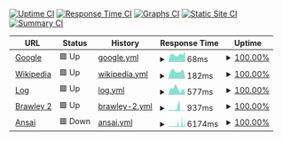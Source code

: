 [![Uptime CI](https://github.com/milobeng/upptime/workflows/Uptime%20CI/badge.svg)](https://github.com/milobeng/upptime/actions?query=workflow%3A%22Uptime+CI%22)
[![Response Time CI](https://github.com/milobeng/upptime/workflows/Response%20Time%20CI/badge.svg)](https://github.com/milobeng/upptime/actions?query=workflow%3A%22Response+Time+CI%22)
[![Graphs CI](https://github.com/milobeng/upptime/workflows/Graphs%20CI/badge.svg)](https://github.com/milobeng/upptime/actions?query=workflow%3A%22Graphs+CI%22)
[![Static Site CI](https://github.com/milobeng/upptime/workflows/Static%20Site%20CI/badge.svg)](https://github.com/milobeng/upptime/actions?query=workflow%3A%22Static+Site+CI%22)
[![Summary CI](https://github.com/milobeng/upptime/workflows/Summary%20CI/badge.svg)](https://github.com/milobeng/upptime/actions?query=workflow%3A%22Summary+CI%22)

<!--start: status pages-->
<!-- This summary is generated by Upptime (https://github.com/upptime/upptime) -->
<!-- Do not edit this manually, your changes will be overwritten -->
<!-- prettier-ignore -->
| URL | Status | History | Response Time | Uptime |
| --- | ------ | ------- | ------------- | ------ |
| <img alt="" src="https://icons.duckduckgo.com/ip3/www.google.com.ico" height="13"> [Google](https://www.google.com) | 🟩 Up | [google.yml](https://github.com/milobeng/upptime/commits/HEAD/history/google.yml) | <details><summary><img alt="Response time graph" src="./graphs/google/response-time-week.png" height="20"> 68ms</summary><br><a href="https://milobeng.github.io/upptime/history/google"><img alt="Response time 97" src="https://img.shields.io/endpoint?url=https%3A%2F%2Fraw.githubusercontent.com%2Fmilobeng%2Fupptime%2FHEAD%2Fapi%2Fgoogle%2Fresponse-time.json"></a><br><a href="https://milobeng.github.io/upptime/history/google"><img alt="24-hour response time 94" src="https://img.shields.io/endpoint?url=https%3A%2F%2Fraw.githubusercontent.com%2Fmilobeng%2Fupptime%2FHEAD%2Fapi%2Fgoogle%2Fresponse-time-day.json"></a><br><a href="https://milobeng.github.io/upptime/history/google"><img alt="7-day response time 68" src="https://img.shields.io/endpoint?url=https%3A%2F%2Fraw.githubusercontent.com%2Fmilobeng%2Fupptime%2FHEAD%2Fapi%2Fgoogle%2Fresponse-time-week.json"></a><br><a href="https://milobeng.github.io/upptime/history/google"><img alt="30-day response time 109" src="https://img.shields.io/endpoint?url=https%3A%2F%2Fraw.githubusercontent.com%2Fmilobeng%2Fupptime%2FHEAD%2Fapi%2Fgoogle%2Fresponse-time-month.json"></a><br><a href="https://milobeng.github.io/upptime/history/google"><img alt="1-year response time 99" src="https://img.shields.io/endpoint?url=https%3A%2F%2Fraw.githubusercontent.com%2Fmilobeng%2Fupptime%2FHEAD%2Fapi%2Fgoogle%2Fresponse-time-year.json"></a></details> | <details><summary><a href="https://milobeng.github.io/upptime/history/google">100.00%</a></summary><a href="https://milobeng.github.io/upptime/history/google"><img alt="All-time uptime 100.00%" src="https://img.shields.io/endpoint?url=https%3A%2F%2Fraw.githubusercontent.com%2Fmilobeng%2Fupptime%2FHEAD%2Fapi%2Fgoogle%2Fuptime.json"></a><br><a href="https://milobeng.github.io/upptime/history/google"><img alt="24-hour uptime 100.00%" src="https://img.shields.io/endpoint?url=https%3A%2F%2Fraw.githubusercontent.com%2Fmilobeng%2Fupptime%2FHEAD%2Fapi%2Fgoogle%2Fuptime-day.json"></a><br><a href="https://milobeng.github.io/upptime/history/google"><img alt="7-day uptime 100.00%" src="https://img.shields.io/endpoint?url=https%3A%2F%2Fraw.githubusercontent.com%2Fmilobeng%2Fupptime%2FHEAD%2Fapi%2Fgoogle%2Fuptime-week.json"></a><br><a href="https://milobeng.github.io/upptime/history/google"><img alt="30-day uptime 100.00%" src="https://img.shields.io/endpoint?url=https%3A%2F%2Fraw.githubusercontent.com%2Fmilobeng%2Fupptime%2FHEAD%2Fapi%2Fgoogle%2Fuptime-month.json"></a><br><a href="https://milobeng.github.io/upptime/history/google"><img alt="1-year uptime 100.00%" src="https://img.shields.io/endpoint?url=https%3A%2F%2Fraw.githubusercontent.com%2Fmilobeng%2Fupptime%2FHEAD%2Fapi%2Fgoogle%2Fuptime-year.json"></a></details>
| <img alt="" src="https://icons.duckduckgo.com/ip3/en.wikipedia.org.ico" height="13"> [Wikipedia](https://en.wikipedia.org) | 🟩 Up | [wikipedia.yml](https://github.com/milobeng/upptime/commits/HEAD/history/wikipedia.yml) | <details><summary><img alt="Response time graph" src="./graphs/wikipedia/response-time-week.png" height="20"> 182ms</summary><br><a href="https://milobeng.github.io/upptime/history/wikipedia"><img alt="Response time 209" src="https://img.shields.io/endpoint?url=https%3A%2F%2Fraw.githubusercontent.com%2Fmilobeng%2Fupptime%2FHEAD%2Fapi%2Fwikipedia%2Fresponse-time.json"></a><br><a href="https://milobeng.github.io/upptime/history/wikipedia"><img alt="24-hour response time 29" src="https://img.shields.io/endpoint?url=https%3A%2F%2Fraw.githubusercontent.com%2Fmilobeng%2Fupptime%2FHEAD%2Fapi%2Fwikipedia%2Fresponse-time-day.json"></a><br><a href="https://milobeng.github.io/upptime/history/wikipedia"><img alt="7-day response time 182" src="https://img.shields.io/endpoint?url=https%3A%2F%2Fraw.githubusercontent.com%2Fmilobeng%2Fupptime%2FHEAD%2Fapi%2Fwikipedia%2Fresponse-time-week.json"></a><br><a href="https://milobeng.github.io/upptime/history/wikipedia"><img alt="30-day response time 182" src="https://img.shields.io/endpoint?url=https%3A%2F%2Fraw.githubusercontent.com%2Fmilobeng%2Fupptime%2FHEAD%2Fapi%2Fwikipedia%2Fresponse-time-month.json"></a><br><a href="https://milobeng.github.io/upptime/history/wikipedia"><img alt="1-year response time 210" src="https://img.shields.io/endpoint?url=https%3A%2F%2Fraw.githubusercontent.com%2Fmilobeng%2Fupptime%2FHEAD%2Fapi%2Fwikipedia%2Fresponse-time-year.json"></a></details> | <details><summary><a href="https://milobeng.github.io/upptime/history/wikipedia">100.00%</a></summary><a href="https://milobeng.github.io/upptime/history/wikipedia"><img alt="All-time uptime 100.00%" src="https://img.shields.io/endpoint?url=https%3A%2F%2Fraw.githubusercontent.com%2Fmilobeng%2Fupptime%2FHEAD%2Fapi%2Fwikipedia%2Fuptime.json"></a><br><a href="https://milobeng.github.io/upptime/history/wikipedia"><img alt="24-hour uptime 100.00%" src="https://img.shields.io/endpoint?url=https%3A%2F%2Fraw.githubusercontent.com%2Fmilobeng%2Fupptime%2FHEAD%2Fapi%2Fwikipedia%2Fuptime-day.json"></a><br><a href="https://milobeng.github.io/upptime/history/wikipedia"><img alt="7-day uptime 100.00%" src="https://img.shields.io/endpoint?url=https%3A%2F%2Fraw.githubusercontent.com%2Fmilobeng%2Fupptime%2FHEAD%2Fapi%2Fwikipedia%2Fuptime-week.json"></a><br><a href="https://milobeng.github.io/upptime/history/wikipedia"><img alt="30-day uptime 100.00%" src="https://img.shields.io/endpoint?url=https%3A%2F%2Fraw.githubusercontent.com%2Fmilobeng%2Fupptime%2FHEAD%2Fapi%2Fwikipedia%2Fuptime-month.json"></a><br><a href="https://milobeng.github.io/upptime/history/wikipedia"><img alt="1-year uptime 100.00%" src="https://img.shields.io/endpoint?url=https%3A%2F%2Fraw.githubusercontent.com%2Fmilobeng%2Fupptime%2FHEAD%2Fapi%2Fwikipedia%2Fuptime-year.json"></a></details>
| <img alt="" src="https://icons.duckduckgo.com/ip3/log-theta.vercel.app.ico" height="13"> [Log](https://log-theta.vercel.app) | 🟩 Up | [log.yml](https://github.com/milobeng/upptime/commits/HEAD/history/log.yml) | <details><summary><img alt="Response time graph" src="./graphs/log/response-time-week.png" height="20"> 577ms</summary><br><a href="https://milobeng.github.io/upptime/history/log"><img alt="Response time 547" src="https://img.shields.io/endpoint?url=https%3A%2F%2Fraw.githubusercontent.com%2Fmilobeng%2Fupptime%2FHEAD%2Fapi%2Flog%2Fresponse-time.json"></a><br><a href="https://milobeng.github.io/upptime/history/log"><img alt="24-hour response time 157" src="https://img.shields.io/endpoint?url=https%3A%2F%2Fraw.githubusercontent.com%2Fmilobeng%2Fupptime%2FHEAD%2Fapi%2Flog%2Fresponse-time-day.json"></a><br><a href="https://milobeng.github.io/upptime/history/log"><img alt="7-day response time 577" src="https://img.shields.io/endpoint?url=https%3A%2F%2Fraw.githubusercontent.com%2Fmilobeng%2Fupptime%2FHEAD%2Fapi%2Flog%2Fresponse-time-week.json"></a><br><a href="https://milobeng.github.io/upptime/history/log"><img alt="30-day response time 534" src="https://img.shields.io/endpoint?url=https%3A%2F%2Fraw.githubusercontent.com%2Fmilobeng%2Fupptime%2FHEAD%2Fapi%2Flog%2Fresponse-time-month.json"></a><br><a href="https://milobeng.github.io/upptime/history/log"><img alt="1-year response time 547" src="https://img.shields.io/endpoint?url=https%3A%2F%2Fraw.githubusercontent.com%2Fmilobeng%2Fupptime%2FHEAD%2Fapi%2Flog%2Fresponse-time-year.json"></a></details> | <details><summary><a href="https://milobeng.github.io/upptime/history/log">100.00%</a></summary><a href="https://milobeng.github.io/upptime/history/log"><img alt="All-time uptime 100.00%" src="https://img.shields.io/endpoint?url=https%3A%2F%2Fraw.githubusercontent.com%2Fmilobeng%2Fupptime%2FHEAD%2Fapi%2Flog%2Fuptime.json"></a><br><a href="https://milobeng.github.io/upptime/history/log"><img alt="24-hour uptime 100.00%" src="https://img.shields.io/endpoint?url=https%3A%2F%2Fraw.githubusercontent.com%2Fmilobeng%2Fupptime%2FHEAD%2Fapi%2Flog%2Fuptime-day.json"></a><br><a href="https://milobeng.github.io/upptime/history/log"><img alt="7-day uptime 100.00%" src="https://img.shields.io/endpoint?url=https%3A%2F%2Fraw.githubusercontent.com%2Fmilobeng%2Fupptime%2FHEAD%2Fapi%2Flog%2Fuptime-week.json"></a><br><a href="https://milobeng.github.io/upptime/history/log"><img alt="30-day uptime 100.00%" src="https://img.shields.io/endpoint?url=https%3A%2F%2Fraw.githubusercontent.com%2Fmilobeng%2Fupptime%2FHEAD%2Fapi%2Flog%2Fuptime-month.json"></a><br><a href="https://milobeng.github.io/upptime/history/log"><img alt="1-year uptime 100.00%" src="https://img.shields.io/endpoint?url=https%3A%2F%2Fraw.githubusercontent.com%2Fmilobeng%2Fupptime%2FHEAD%2Fapi%2Flog%2Fuptime-year.json"></a></details>
| <img alt="" src="https://icons.duckduckgo.com/ip3/cruelajarevents.teambrawley.repl.co.ico" height="13"> [Brawley 2](https://cruelajarevents.teambrawley.repl.co/) | 🟩 Up | [brawley-2.yml](https://github.com/milobeng/upptime/commits/HEAD/history/brawley-2.yml) | <details><summary><img alt="Response time graph" src="./graphs/brawley-2/response-time-week.png" height="20"> 937ms</summary><br><a href="https://milobeng.github.io/upptime/history/brawley-2"><img alt="Response time 1476" src="https://img.shields.io/endpoint?url=https%3A%2F%2Fraw.githubusercontent.com%2Fmilobeng%2Fupptime%2FHEAD%2Fapi%2Fbrawley-2%2Fresponse-time.json"></a><br><a href="https://milobeng.github.io/upptime/history/brawley-2"><img alt="24-hour response time 350" src="https://img.shields.io/endpoint?url=https%3A%2F%2Fraw.githubusercontent.com%2Fmilobeng%2Fupptime%2FHEAD%2Fapi%2Fbrawley-2%2Fresponse-time-day.json"></a><br><a href="https://milobeng.github.io/upptime/history/brawley-2"><img alt="7-day response time 937" src="https://img.shields.io/endpoint?url=https%3A%2F%2Fraw.githubusercontent.com%2Fmilobeng%2Fupptime%2FHEAD%2Fapi%2Fbrawley-2%2Fresponse-time-week.json"></a><br><a href="https://milobeng.github.io/upptime/history/brawley-2"><img alt="30-day response time 1476" src="https://img.shields.io/endpoint?url=https%3A%2F%2Fraw.githubusercontent.com%2Fmilobeng%2Fupptime%2FHEAD%2Fapi%2Fbrawley-2%2Fresponse-time-month.json"></a><br><a href="https://milobeng.github.io/upptime/history/brawley-2"><img alt="1-year response time 1476" src="https://img.shields.io/endpoint?url=https%3A%2F%2Fraw.githubusercontent.com%2Fmilobeng%2Fupptime%2FHEAD%2Fapi%2Fbrawley-2%2Fresponse-time-year.json"></a></details> | <details><summary><a href="https://milobeng.github.io/upptime/history/brawley-2">100.00%</a></summary><a href="https://milobeng.github.io/upptime/history/brawley-2"><img alt="All-time uptime 100.00%" src="https://img.shields.io/endpoint?url=https%3A%2F%2Fraw.githubusercontent.com%2Fmilobeng%2Fupptime%2FHEAD%2Fapi%2Fbrawley-2%2Fuptime.json"></a><br><a href="https://milobeng.github.io/upptime/history/brawley-2"><img alt="24-hour uptime 100.00%" src="https://img.shields.io/endpoint?url=https%3A%2F%2Fraw.githubusercontent.com%2Fmilobeng%2Fupptime%2FHEAD%2Fapi%2Fbrawley-2%2Fuptime-day.json"></a><br><a href="https://milobeng.github.io/upptime/history/brawley-2"><img alt="7-day uptime 100.00%" src="https://img.shields.io/endpoint?url=https%3A%2F%2Fraw.githubusercontent.com%2Fmilobeng%2Fupptime%2FHEAD%2Fapi%2Fbrawley-2%2Fuptime-week.json"></a><br><a href="https://milobeng.github.io/upptime/history/brawley-2"><img alt="30-day uptime 100.00%" src="https://img.shields.io/endpoint?url=https%3A%2F%2Fraw.githubusercontent.com%2Fmilobeng%2Fupptime%2FHEAD%2Fapi%2Fbrawley-2%2Fuptime-month.json"></a><br><a href="https://milobeng.github.io/upptime/history/brawley-2"><img alt="1-year uptime 100.00%" src="https://img.shields.io/endpoint?url=https%3A%2F%2Fraw.githubusercontent.com%2Fmilobeng%2Fupptime%2FHEAD%2Fapi%2Fbrawley-2%2Fuptime-year.json"></a></details>
| <img alt="" src="https://icons.duckduckgo.com/ip3/ansai.onwebapp.io.ico" height="13"> [Ansai](https://ansai.onwebapp.io/) | 🟥 Down | [ansai.yml](https://github.com/milobeng/upptime/commits/HEAD/history/ansai.yml) | <details><summary><img alt="Response time graph" src="./graphs/ansai/response-time-week.png" height="20"> 6174ms</summary><br><a href="https://milobeng.github.io/upptime/history/ansai"><img alt="Response time 6493" src="https://img.shields.io/endpoint?url=https%3A%2F%2Fraw.githubusercontent.com%2Fmilobeng%2Fupptime%2FHEAD%2Fapi%2Fansai%2Fresponse-time.json"></a><br><a href="https://milobeng.github.io/upptime/history/ansai"><img alt="24-hour response time 9851" src="https://img.shields.io/endpoint?url=https%3A%2F%2Fraw.githubusercontent.com%2Fmilobeng%2Fupptime%2FHEAD%2Fapi%2Fansai%2Fresponse-time-day.json"></a><br><a href="https://milobeng.github.io/upptime/history/ansai"><img alt="7-day response time 6174" src="https://img.shields.io/endpoint?url=https%3A%2F%2Fraw.githubusercontent.com%2Fmilobeng%2Fupptime%2FHEAD%2Fapi%2Fansai%2Fresponse-time-week.json"></a><br><a href="https://milobeng.github.io/upptime/history/ansai"><img alt="30-day response time 6530" src="https://img.shields.io/endpoint?url=https%3A%2F%2Fraw.githubusercontent.com%2Fmilobeng%2Fupptime%2FHEAD%2Fapi%2Fansai%2Fresponse-time-month.json"></a><br><a href="https://milobeng.github.io/upptime/history/ansai"><img alt="1-year response time 6493" src="https://img.shields.io/endpoint?url=https%3A%2F%2Fraw.githubusercontent.com%2Fmilobeng%2Fupptime%2FHEAD%2Fapi%2Fansai%2Fresponse-time-year.json"></a></details> | <details><summary><a href="https://milobeng.github.io/upptime/history/ansai">100.00%</a></summary><a href="https://milobeng.github.io/upptime/history/ansai"><img alt="All-time uptime 100.00%" src="https://img.shields.io/endpoint?url=https%3A%2F%2Fraw.githubusercontent.com%2Fmilobeng%2Fupptime%2FHEAD%2Fapi%2Fansai%2Fuptime.json"></a><br><a href="https://milobeng.github.io/upptime/history/ansai"><img alt="24-hour uptime 100.00%" src="https://img.shields.io/endpoint?url=https%3A%2F%2Fraw.githubusercontent.com%2Fmilobeng%2Fupptime%2FHEAD%2Fapi%2Fansai%2Fuptime-day.json"></a><br><a href="https://milobeng.github.io/upptime/history/ansai"><img alt="7-day uptime 100.00%" src="https://img.shields.io/endpoint?url=https%3A%2F%2Fraw.githubusercontent.com%2Fmilobeng%2Fupptime%2FHEAD%2Fapi%2Fansai%2Fuptime-week.json"></a><br><a href="https://milobeng.github.io/upptime/history/ansai"><img alt="30-day uptime 100.00%" src="https://img.shields.io/endpoint?url=https%3A%2F%2Fraw.githubusercontent.com%2Fmilobeng%2Fupptime%2FHEAD%2Fapi%2Fansai%2Fuptime-month.json"></a><br><a href="https://milobeng.github.io/upptime/history/ansai"><img alt="1-year uptime 100.00%" src="https://img.shields.io/endpoint?url=https%3A%2F%2Fraw.githubusercontent.com%2Fmilobeng%2Fupptime%2FHEAD%2Fapi%2Fansai%2Fuptime-year.json"></a></details>

<!--end: status pages-->
